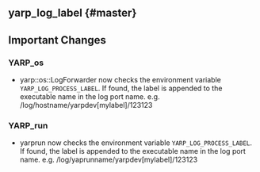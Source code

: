 yarp_log_label {#master}
-----------

Important Changes
-----------------

### YARP_os

* yarp::os::LogForwarder now checks the environment variable `YARP_LOG_PROCESS_LABEL`. 
  If found, the label is appended to the executable name in the log port name. e.g. /log/hostname/yarpdev[mylabel]/123123

### YARP_run

* yarprun now checks the environment variable `YARP_LOG_PROCESS_LABEL`. 
  If found, the label is appended to the executable name in the log port name. e.g. /log/yaprunname/yarpdev[mylabel]/123123
